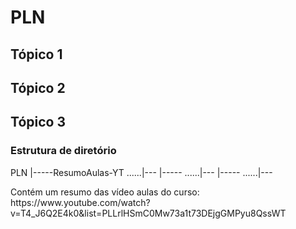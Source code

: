 # PLN

## Tópico 1

## Tópico 2

## Tópico 3

### Estrutura de diretório

PLN
|-----ResumoAulas-YT
......|---
|-----
......|---
|-----
......|---

<p>Contém um resumo das vídeo aulas do curso: https://www.youtube.com/watch?v=T4_J6Q2E4k0&list=PLLrlHSmC0Mw73a1t73DEjgGMPyu8QssWT</p>
